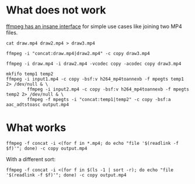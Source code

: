 # What does not work

<a href="http://trac.ffmpeg.org/wiki/How%20to%20concatenate%20(join,%20merge)%20media%20files">ffmpeg has an insane interface</a> for simple use cases like joining two MP4 files.

	cat draw.mp4 draw2.mp4 > draw3.mp4

	ffmpeg -i "concat:draw.mp4|draw2.mp4" -c copy draw3.mp4

	ffmpeg -i draw.mp4 -i draw2.mp4 -vcodec copy -acodec copy draw3.mp4

	mkfifo temp1 temp2
	ffmpeg -i input1.mp4 -c copy -bsf:v h264_mp4toannexb -f mpegts temp1 2> /dev/null & \
			ffmpeg -i input2.mp4 -c copy -bsf:v h264_mp4toannexb -f mpegts temp2 2> /dev/null & \
			ffmpeg -f mpegts -i "concat:temp1|temp2" -c copy -bsf:a aac_adtstoasc output.mp4

# What works

	ffmpeg -f concat -i <(for f in *.mp4; do echo "file '$(readlink -f $f)'"; done) -c copy output.mp4

With a different sort:

	ffmpeg -f concat -i <(for f in $(ls -1 | sort -r); do echo "file '$(readlink -f $f)'"; done) -c copy output.mp4
